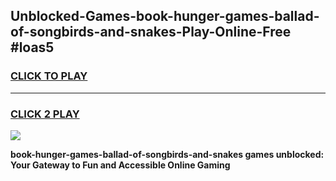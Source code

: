 
## Unblocked-Games-book-hunger-games-ballad-of-songbirds-and-snakes-Play-Online-Free #loas5
<h3>
<a href="https://us.freeplayer.one?title=book-hunger-games-ballad-of-songbirds-and-snakes&ref=10M">CLICK TO PLAY</a></h3>
<hr>

<h3>
<a href="https://us.freeplayer.one?title=book-hunger-games-ballad-of-songbirds-and-snakes&ref=10M">CLICK 2 PLAY</a>
  
</h3>

<a href="https://us.freeplayer.one?title=book-hunger-games-ballad-of-songbirds-and-snakes&ref=10M"><img src="https://clearcache.store/games.png"></a>


**book-hunger-games-ballad-of-songbirds-and-snakes games unblocked: Your Gateway to Fun and Accessible Online Gaming**
